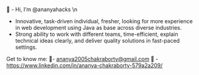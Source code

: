 👋 -  Hi, I’m @ananyahacks
\n
- Innovative, task-driven individual, fresher, looking for more experience in web development using Java as base across diverse industries.
- Strong ability to work with different teams, time-efficient, explain technical ideas clearly, and deliver quality solutions in fast-paced settings.

Get to know me:
📧- ananya2005chakraborty@gmail.com
📑 - https://www.linkedin.com/in/ananya-chakraborty-579a2a209/
<!---
ananyahacks/ananyahacks is a ✨ special ✨ repository because its `README.md` (this file) appears on your GitHub profile.
You can click the Preview link to take a look at your changes.
--->
